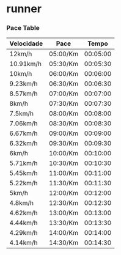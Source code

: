 # runner

### Pace Table

| Velocidade | Pace    | Tempo   |
|------------|---------|---------|
| 12km/h     | 05:00/Km| 00:05:00|
| 10.91km/h  | 05:30/Km| 00:05:30|
| 10km/h     | 06:00/Km| 00:06:00|
| 9.23km/h   | 06:30/Km| 00:06:30|
| 8.57km/h   | 07:00/Km| 00:07:00|
| 8km/h      | 07:30/Km| 00:07:30|
| 7.5km/h    | 08:00/Km| 00:08:00|
| 7.06km/h   | 08:30/Km| 00:08:30|
| 6.67km/h   | 09:00/Km| 00:09:00|
| 6.32km/h   | 09:30/Km| 00:09:30|
| 6km/h      | 10:00/Km| 00:10:00|
| 5.71km/h   | 10:30/Km| 00:10:30|
| 5.45km/h   | 11:00/Km| 00:11:00|
| 5.22km/h   | 11:30/Km| 00:11:30|
| 5km/h      | 12:00/Km| 00:12:00|
| 4.8km/h    | 12:30/Km| 00:12:30|
| 4.62km/h   | 13:00/Km| 00:13:00|
| 4.44km/h   | 13:30/Km| 00:13:30|
| 4.29km/h   | 14:00/Km| 00:14:00|
| 4.14km/h   | 14:30/Km| 00:14:30|
